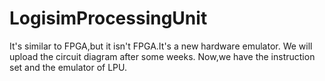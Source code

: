 # LogisimProcessingUnit
It's similar to FPGA,but it isn't FPGA.It's a new hardware emulator.
We will upload the circuit diagram after some weeks.
Now,we have the instruction set and the emulator of LPU.
